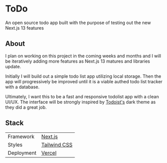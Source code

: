 # ToDo

An open source todo app built with the purpose of testing out the new Next.js 13 features

## About

I plan on working on this project in the coming weeks and months and I will be iteratively adding more features as Next.js 13 matures and libraries update.

Initially I will build out a simple todo list app utilizing local storage. Then the app will progressively be improved until it is a viable authed todo list tracker with a database.

Ultimately, I want this to be a fast and responsive todolist app with a clean UI/UX. The interface will be strongly inspired by [Todoist's](https://todoist.com/) dark theme as they did a great job.

## Stack

|            |                                          |
| ---------- | ---------------------------------------- |
| Framework  | [Next.js](https://nextjs.org/)           |
| Styles     | [Tailwind CSS](https://tailwindcss.com/) |
| Deployment | [Vercel](https://vercel.com/)            |

